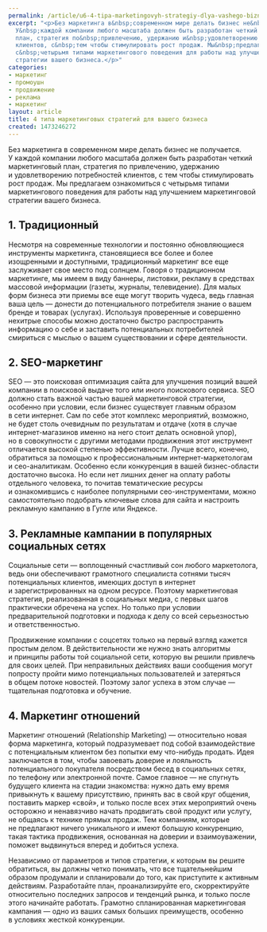 ```yaml
---
permalink: /article/u6-4-tipa-marketingovyh-strategiy-dlya-vashego-biznesa
excerpt: "<p>Без маркетинга в&nbsp;современном мире делать бизнес не&nbsp;получается.
  У&nbsp;каждой компании любого масштаба должен быть разработан четкий маркетинговый
  план, стратегия по&nbsp;привлечению, удержанию и&nbsp;удовлетворению потребностей
  клиентов, с&nbsp;тем чтобы стимулировать рост продаж. Мы&nbsp;предлагаем ознакомиться
  с&nbsp;четырьмя типами маркетингового поведения для работы над улучшением маркетинговой
  стратегии вашего бизнеса.</p>"
categories:
- маркетинг
- промоушн
- продвижение
- реклама
- маркетинг
layout: article
title: 4 типа маркетинговых стратегий для вашего бизнеса
created: 1473246272
---
```

<p>Без маркетинга в&nbsp;современном мире делать бизнес не&nbsp;получается. У&nbsp;каждой компании любого масштаба должен быть разработан четкий маркетинговый план, стратегия по&nbsp;привлечению, удержанию и&nbsp;удовлетворению потребностей клиентов, с&nbsp;тем чтобы стимулировать рост продаж. Мы&nbsp;предлагаем ознакомиться с&nbsp;четырьмя типами маркетингового поведения для работы над улучшением маркетинговой стратегии вашего бизнеса.</p>
<h2>1. Традиционный</h2>
<p>Несмотря на&nbsp;современные технологии и&nbsp;постоянно обновляющиеся инструменты маркетинга, становящиеся все более и&nbsp;более изощренными и&nbsp;доступными, традиционный маркетинг все еще заслуживает свое место под солнцем. Говоря о&nbsp;традиционном маркетинге, мы&nbsp;имеем в&nbsp;виду баннеры, листовки, рекламу в&nbsp;средствах массовой информации (газеты, журналы, телевидение). Для малых форм бизнеса эти приемы все еще могут творить чудеса, ведь главная ваша цель&nbsp;— донести до&nbsp;потенциального потребителя знание о&nbsp;вашем бренде и&nbsp;товарах (услугах). Используя проверенные и&nbsp;совершенно нехитрые способы можно достаточно быстро распространить информацию о&nbsp;себе и&nbsp;заставить потенциальных потребителей смириться с&nbsp;мыслью о&nbsp;вашем существовании и&nbsp;сфере деятельности.</p>
<h2>2. SEO-маркетинг</h2>
<p>SEO&nbsp;— это поисковая оптимизация сайта для улучшения позиций вашей компании в&nbsp;поисковой выдаче того или иного поискового сервиса. SEO должно стать важной частью вашей маркетинговой стратегии, особенно при условии, если бизнес существует главным образом в&nbsp;сети интернет. Сам по&nbsp;себе этот комплекс мероприятий, возможно, не&nbsp;будет столь очевидным по&nbsp;результатам и&nbsp;отдаче (хотя в&nbsp;случае интернет-магазинов именно на&nbsp;него стоит делать основной упор), но&nbsp;в&nbsp;совокупности с&nbsp;другими методами продвижения этот инструмент отличается высокой степенью эффективности. Лучше всего, конечно, обратиться за&nbsp;помощью к&nbsp;профессиональным интернет-маркетологам и&nbsp;сео-аналитикам. Особенно если конкуренция в&nbsp;вашей бизнес-области достаточно высока. Но&nbsp;если нет лишних денег на&nbsp;оплату работы отдельного человека, то&nbsp;почитав тематические ресурсы и&nbsp;ознакомившись с&nbsp;наиболее популярными сео-инструментами, можно самостоятельно подобрать ключевые слова для сайта и&nbsp;настроить рекламную кампанию в&nbsp;Гугле или Яндексе.</p>
<h2>3. Рекламные кампании в&nbsp;популярных социальных сетях</h2>
<p>Социальные сети&nbsp;— воплощенный счастливый сон любого маркетолога, ведь они обеспечивают грамотного специалиста сотнями тысяч потенциальных клиентов, имеющих доступ в&nbsp;интернет и&nbsp;зарегистрированных на&nbsp;одном ресурсе. Поэтому маркетинговая стратегия, реализованная в&nbsp;социальных медиа, с&nbsp;первых шагов практически обречена на&nbsp;успех. Но&nbsp;только при условии предварительной подготовки и&nbsp;подхода к&nbsp;делу со&nbsp;всей серьезностью и&nbsp;ответственностью.</p>
<p>Продвижение компании с&nbsp;соцсетях только на&nbsp;первый взгляд кажется простым делом. В&nbsp;действительности&nbsp;же нужно знать алгоритмы и&nbsp;принципы работы той социальной сети, которую вы&nbsp;решили привлечь для своих целей. При неправильных действиях ваши сообщения могут попросту пройти мимо потенциальных пользователей и&nbsp;затеряться в&nbsp;общем потоке новостей. Поэтому залог успеха в&nbsp;этом случае&nbsp;— тщательная подготовка и&nbsp;обучение.</p>
<h2>4. Маркетинг отношений</h2>
<p>Маркетинг отношений (Relationship Marketing)&nbsp;— относительно новая форма маркетинга, который подразумевает под собой взаимодействие с&nbsp;потенциальным клиентом без попытки ему что-нибудь продать. Идея заключается в&nbsp;том, чтобы завоевать доверие и&nbsp;лояльность потенциального покупателя посредством бесед в&nbsp;социальных сетях, по&nbsp;телефону или электронной почте. Самое главное&nbsp;— не&nbsp;спугнуть будущего клиента на&nbsp;стадии знакомства: нужно дать ему время привыкнуть к&nbsp;вашему присутствию, принять вас в&nbsp;свой круг общения, поставить маркер «свой», и&nbsp;только после всех этих мероприятий очень осторожно и&nbsp;ненавязчиво начать продвигать свой продукт или услугу, не&nbsp;общаясь к&nbsp;технике прямых продаж. Тем компаниям, которые не&nbsp;предлагают ничего уникального и&nbsp;имеют большую конкуренцию, такая тактика продвижения, основанная на&nbsp;доверии и&nbsp;взаимоуважении, поможет выдвинуться вперед и&nbsp;добиться успеха.</p>
<p>Независимо от&nbsp;параметров и&nbsp;типов стратегии, к&nbsp;которым вы&nbsp;решите обратиться, вы&nbsp;должны четко понимать, что все тщательнейшим образом продумали и&nbsp;спланировали до&nbsp;того, как приступите к&nbsp;активным действиям. Разработайте план, проанализируйте его, скорректируйте относительно последних запросов и&nbsp;тенденций рынка, и&nbsp;только после этого начинайте работать. Грамотно спланированная маркетинговая кампания&nbsp;— одно из&nbsp;ваших самых больших преимуществ, особенно в&nbsp;условиях жесткой конкуренции.</p>
